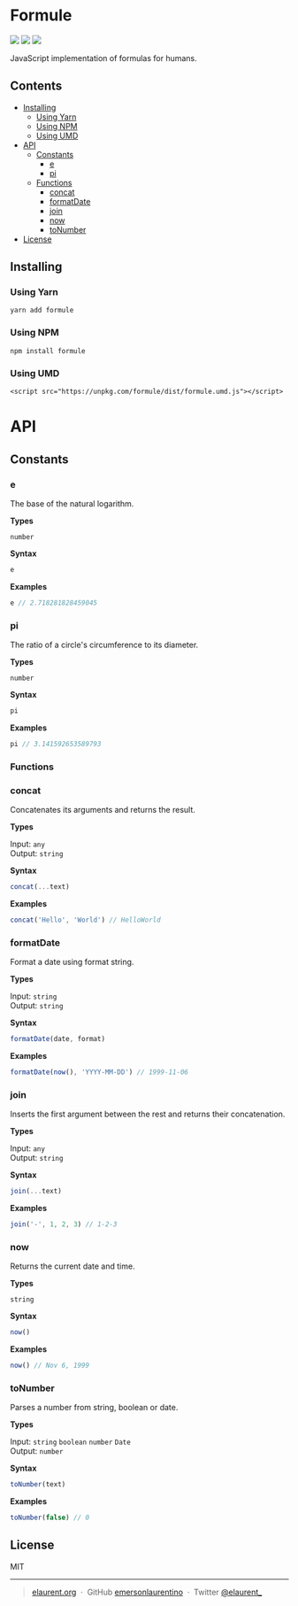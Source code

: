 # Formule

<p align="left ">
  <img src="https://img.shields.io/bundlephobia/min/formule.svg" />
  <img src="https://img.shields.io/npm/v/formule.svg" />
  <img src="https://img.shields.io/npm/l/formule.svg" />
</p>

JavaScript implementation of formulas for humans.

## Contents

- [Installing](#installing)
  - [Using Yarn](#using-yarn)
  - [Using NPM](#using-npm)
  - [Using UMD](#using-umd)
- [API](#api)
  - [Constants](#constants)
    - [e](#e)
    - [pi](#pi)
  - [Functions](#functions)
    - [concat](#concat)
    - [formatDate](#formatDate)
    - [join](#join)
    - [now](#now)
    - [toNumber](#toNumber)
- [License](#license)

## Installing

### Using Yarn

```
yarn add formule
```

### Using NPM

```
npm install formule
```

### Using UMD

```
<script src="https://unpkg.com/formule/dist/formule.umd.js"></script>
```

# API

## Constants

### e
The base of the natural logarithm.

<b>Types</b>

`number`

<b>Syntax</b>

```js
e
```

<b>Examples</b>

```js
e // 2.718281828459045
```

### pi

The ratio of a circle's circumference to its diameter.

<b>Types</b>

`number`

<b>Syntax</b>

```js
pi
```

<b>Examples</b>

```js
pi // 3.141592653589793
```

### Functions

### concat

Concatenates its arguments and returns the result.

<b>Types</b>

Input: `any`<br>
Output: `string`

<b>Syntax</b>

```js
concat(...text)
```

<b>Examples</b>

```js
concat('Hello', 'World') // HelloWorld
```

### formatDate

Format a date using format string.

<b>Types</b>

Input: `string`<br>
Output: `string`

<b>Syntax</b>

```js
formatDate(date, format)
```

<b>Examples</b>

```js
formatDate(now(), 'YYYY-MM-DD') // 1999-11-06
```

### join

Inserts the first argument between the rest and returns their concatenation.

<b>Types</b>

Input: `any`<br>
Output: `string`

<b>Syntax</b>

```js
join(...text)
```

<b>Examples</b>

```js
join('-', 1, 2, 3) // 1-2-3
```

### now

Returns the current date and time.

<b>Types</b>

`string`

<b>Syntax</b>

```js
now()
```

<b>Examples</b>

```js
now() // Nov 6, 1999
```

### toNumber

Parses a number from string, boolean or date.

<b>Types</b>

Input: `string` `boolean` `number` `Date`<br>
Output: `number`

<b>Syntax</b>

```js
toNumber(text)
```

<b>Examples</b>

```js
toNumber(false) // 0
```

## License

MIT

---

> [elaurent.org](http://elaurent.org) &nbsp;&middot;&nbsp;
> GitHub [emersonlaurentino](https://github.com/emersonlaurentino) &nbsp;&middot;&nbsp;
> Twitter [@elaurent\_](https://twitter.com/elaurent_)
